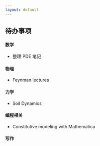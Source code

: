 ```yaml
---
layout: default
---
```

## 待办事项

#### 数学
* 整理 PDE 笔记

#### 物理
* Feynman lectures

#### 力学
* Soil Dynamics

#### 编程相关
* Constitutive modeling with Mathematica

#### 写作